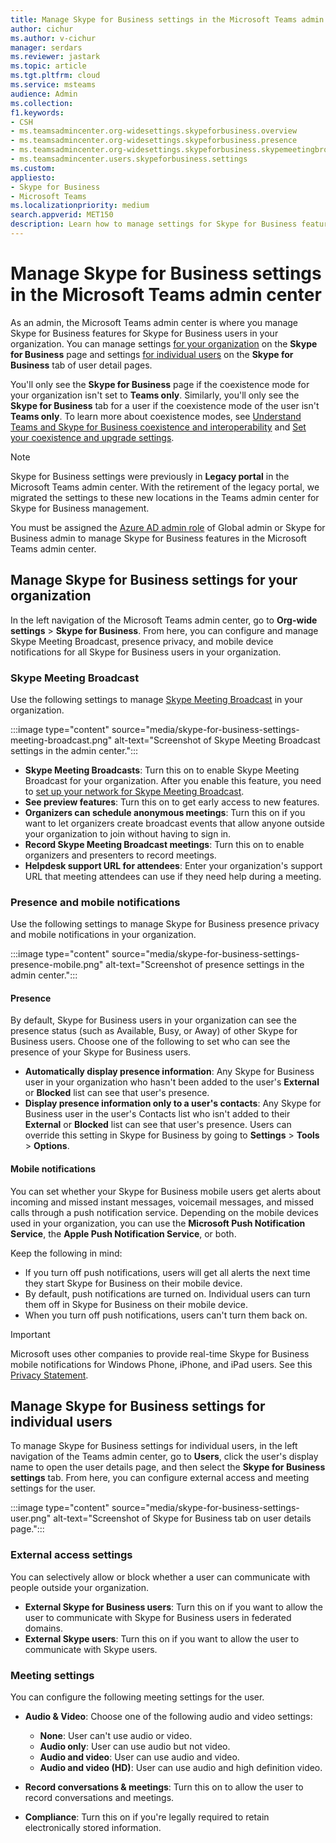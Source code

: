 ```yaml
---
title: Manage Skype for Business settings in the Microsoft Teams admin center
author: cichur
ms.author: v-cichur
manager: serdars
ms.reviewer: jastark
ms.topic: article
ms.tgt.pltfrm: cloud
ms.service: msteams
audience: Admin
ms.collection: 
f1.keywords:
- CSH
- ms.teamsadmincenter.org-widesettings.skypeforbusiness.overview
- ms.teamsadmincenter.org-widesettings.skypeforbusiness.presence
- ms.teamsadmincenter.org-widesettings.skypeforbusiness.skypemeetingbroadcast
- ms.teamsadmincenter.users.skypeforbusiness.settings
ms.custom: 
appliesto: 
- Skype for Business
- Microsoft Teams
ms.localizationpriority: medium
search.appverid: MET150
description: Learn how to manage settings for Skype for Business features in the Microsoft Teams admin center. 
---
```


# Manage Skype for Business settings in the Microsoft Teams admin center

<!-- Bookmark used by Context Sensitive Help (CSH). Do not delete. -->
<a name="sfb-settings"> </a>
<!-- Do not remove the bookmark link above. -->

As an admin, the Microsoft Teams admin center is where you manage Skype for Business features for Skype for Business users in your organization. You can manage settings [for your organization](#manage-skype-for-business-settings-for-your-organization) on the **Skype for Business** page and settings [for individual users](#manage-skype-for-business-settings-for-individual-users) on the **Skype for Business** tab of user detail pages.

You'll only see the **Skype for Business** page if the coexistence mode for your organization isn't set to **Teams only**. Similarly, you'll only see the **Skype for Business** tab for a user if the coexistence mode of the user isn't **Teams only**. To learn more about coexistence modes, see [Understand Teams and Skype for Business coexistence and interoperability](teams-and-skypeforbusiness-coexistence-and-interoperability.md) and [Set your coexistence and upgrade settings](setting-your-coexistence-and-upgrade-settings.md).

> [!NOTE]
> Skype for Business settings were previously in **Legacy portal** in the Microsoft Teams admin center. With the retirement of the legacy portal, we migrated the settings to these new locations in the Teams admin center for Skype for Business management.

You must be assigned the [Azure AD admin role](/azure/active-directory/roles/permissions-reference) of Global admin or Skype for Business admin to manage Skype for Business features in the Microsoft Teams admin center.

## Manage Skype for Business settings for your organization

In the left navigation of the Microsoft Teams admin center, go to **Org-wide settings** > **Skype for Business**. From here, you can configure and manage Skype Meeting Broadcast, presence privacy, and mobile device notifications for all Skype for Business users in your organization.

### Skype Meeting Broadcast

<!-- Bookmark used by Context Sensitive Help (CSH). Do not delete. -->
<a name="sfb-org-wide-broadcast"> </a>
<!-- Do not remove the bookmark link above. -->

Use the following settings to manage [Skype Meeting Broadcast](https://support.microsoft.com/office/what-is-a-skype-meeting-broadcast-c472c76b-21f1-4e4b-ab58-329a6c33757d) in your organization.

:::image type="content" source="media/skype-for-business-settings-meeting-broadcast.png" alt-text="Screenshot of Skype Meeting Broadcast settings in the admin center.":::

- **Skype Meeting Broadcasts**: Turn this on to enable Skype Meeting Broadcast for your organization. After you enable this feature, you need to [set up your network for Skype Meeting Broadcast](/skypeforbusiness/set-up-your-network-for-skype-meeting-broadcast/set-up-your-network-for-skype-meeting-broadcast).
- **See preview features**: Turn this on to get early access to new features.
- **Organizers can schedule anonymous meetings**: Turn this on if you want to let organizers create broadcast events that allow anyone outside your organization to join without having to sign in. 
- **Record Skype Meeting Broadcast meetings**: Turn this on to enable organizers and presenters to record meetings.  
- **Helpdesk support URL for attendees**: Enter your organization's support URL that meeting attendees can use if they need help during a meeting.

### Presence and mobile notifications

<!-- Bookmark used by Context Sensitive Help (CSH). Do not delete. -->
<a name="sfb-org-wide-presence-mobile"> </a>
<!-- Do not remove the bookmark link above. -->


Use the following settings to manage Skype for Business presence privacy and mobile notifications in your organization.

:::image type="content" source="media/skype-for-business-settings-presence-mobile.png" alt-text="Screenshot of presence settings in the admin center.":::

#### Presence

By default, Skype for Business users in your organization can see the presence status (such as Available, Busy, or Away) of other Skype for Business users. Choose one of the following to set who can see the presence of your Skype for Business users.

- **Automatically display presence information**: Any Skype for Business user in your organization who hasn't been added to the user's **External** or **Blocked** list can see that user's presence.
- **Display presence information only to a user's contacts**: Any Skype for Business user in the user's Contacts list who isn't added to their **External** or **Blocked** list can see that user's presence. Users can override this setting in Skype for Business by going to **Settings** > **Tools** > **Options**.

#### Mobile notifications

You can set whether your Skype for Business mobile users get alerts about incoming and missed instant messages, voicemail messages, and missed calls through a push notification service. Depending on the mobile devices used in your organization, you can use the **Microsoft Push Notification Service**, the **Apple Push Notification Service**, or both.

Keep the following in mind:

- If you turn off push notifications, users will get all alerts the next time they start Skype for Business on their mobile device.
- By default, push notifications are turned on. Individual users can turn them off in Skype for Business on their mobile device.
- When you turn off push notifications, users can't turn them back on. 

> [!IMPORTANT]
> Microsoft uses other companies to provide real-time Skype for Business mobile notifications for Windows Phone, iPhone, and iPad users. See this [Privacy Statement](https://go.microsoft.com/fwlink/p/?linkid=247732).

## Manage Skype for Business settings for individual users

<!-- Bookmark used by Context Sensitive Help (CSH). Do not delete. -->
<a name="sfb-user-settings"> </a>
<!-- Do not remove the bookmark link above. -->

To manage Skype for Business settings for individual users, in the left navigation of the Teams admin center, go to **Users**, click the user's display name to open the user details page, and then select the **Skype for Business settings** tab. From here, you can configure external access and meeting settings for the user.

:::image type="content" source="media/skype-for-business-settings-user.png" alt-text="Screenshot of Skype for Business tab on user details page.":::

### External access settings

You can selectively allow or block whether a user can communicate with people outside your organization.

- **External Skype for Business users**: Turn this on if you want to allow the user to communicate with Skype for Business users in federated domains.
- **External Skype users**: Turn this on if you want to allow the user to communicate with Skype users. 

### Meeting settings

You can configure the following meeting settings for the user.

- **Audio & Video**: Choose one of the following audio and video settings:

    - **None**: User can't use audio or video.
    - **Audio only**: User can use audio but not video.
    - **Audio and video**: User can use audio and video.
    - **Audio and video (HD)**: User can use audio and high definition video.
    
- **Record conversations & meetings**: Turn this on to allow the user to record conversations and meetings.
- **Compliance**: Turn this on if you're legally required to retain electronically stored information.